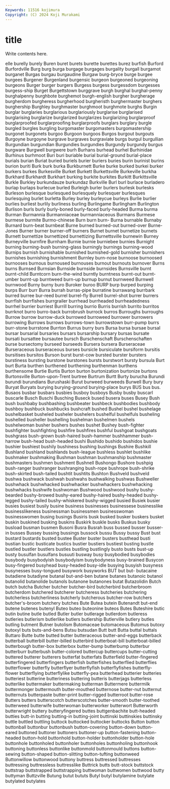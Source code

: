 ```yaml
---
Keywords: 11516 kojimura
Copyright: (C) 2024 Koji Murakami
---
```


# title

Write contents here.



elle burelly
burely Buren buret burets burette burettes burez burfish Burford Burfordville
Burg burg burga burgage burgages burgality burgall burgamot burganet Burgas
burgau burgaudine Burgaw burg-bryce burge burgee burgees Burgener Burgenland burgensic
burgeon burgeoned burgeoning burgeons Burger burger burgers Burgess burgess burgessdom
burgesses burgess-ship Burget Burgettstown burggrave burgh burghal burghal-penny burghalpenny burghbote
burghemot burgh-english burgher burgherage burgherdom burgheress burgherhood burgheristh burghermaster burghers
burghership Burghley burghmaster burghmoot burghmote burghs Burgin burglar burglaries burglarious
burglariously burglarise burglarised burglarising burglarize burglarized burglarizes burglarizing burglarproof burglarproofed
burglarproofing burglarproofs burglars burglary burgle burgled burgles burgling burgomaster burgomasters
burgomastership burgonet burgonets burgoo Burgoon burgoos Burgos burgout burgouts Burgoyne
burgoyne burgrave burgraves burgraviate burgs burgul burgullian Burgundian burgundian Burgundies
burgundies Burgundy burgundy burgus burgware Burgwell burgwere burh Burhans burhead
burhel Burhinidae Burhinus burhmoot Buri buri buriable burial burial-ground burial-place
burials burian Buriat buried buriels burier buriers buries burin burinist
burins burion buriti Burk burk burka Burkburnett Burke burke burked
burkei burker burkers burkes Burkesville Burket Burkett Burkettsville Burkeville burkha
Burkhard Burkhardt Burkhart burking burkite burkites Burkitt Burkittsville Burkle Burkley
burkundauze burkundaz Burkville Burl burl burlace burladero burlap burlaps burlecue
burled Burleigh burler burlers burlesk burlesks Burleson burlesque burlesqued burlesquely
burlesquer burlesques burlesquing burlet burletta Burley burley burleycue burleys Burlie
burlier burlies burliest burlily burliness burling Burlingame Burlingham Burlington Burlison
burls burly burly-boned burly-faced burly-headed Burma burma Burman Burmannia Burmanniaceae
burmanniaceous Burmans Burmese burmese burmite Burmo-chinese Burn burn burn- Burna
burnable Burnaby Burnard burn-beat burnbeat Burne burned burned-out burned-over Burne-Jones
Burner burner burner-off burners Burnet burnet burnetize burnets Burnett burnettize
burnettized burnettizing Burnettsville burnewin Burney Burneyville burnfire Burnham Burnie burnie
burniebee burnies Burnight burning burning-bush burning-glass burningly burnings burning-wood Burnips
burnish burnishable burnished burnished-gold burnisher burnishers burnishes burnishing burnishment Burnley
burn-nose burnoose burnoosed burnooses burnous burnoused burnouses burnout burnouts burnover
Burns burns Burnsed Burnsian Burnside burnside burnsides Burnsville burnt burnt-child
Burntcorn burn-the-wind burntly burntness burnt-out burnt-umber burnt-up burntweed burn-up burnup
burnut burnweed Burnwell burnwood Burny burny buro Buroker buroo BURP
burp burped burping burps Burr burr Burra burrah burras-pipe burratine
burrawang burrbark burred burree bur-reed burrel burrel-fly Burrell burrel-shot burrer
burrers burrfish burrfishes burrgrailer burrhead burrheaded burrheadedness burrhel burrier burriest
Burrill burring burrio Burris burrish burrito burritos burrknot burro burro-back
burrobrush burrock burros Burroughs burroughs Burrow burrow burrow-duck burrowed burroweed
burrower burrowers burrowing Burrows burrows burrows-town burrowstown burr-pump burrs burr-stone
burrstone Burrton Burrus burry burs Bursa bursa bursae bursal bursar
bursarial bursaries bursars bursarship bursary bursas bursate bursati bursattee bursautee
bursch Burschenschaft Burschenschaften burse bursectomy burseed burseeds Bursera bursera Burseraceae
Burseraceous burseraceous burses bursicle bursiculate bursiform bursitis bursitises bursitos Burson
burst burst-cow bursted burster bursters burstiness bursting burstone burstones bursts
burstwort bursty bursula Burt burt Burta burthen burthened burthening burthenman
burthens burthensome Burtie Burtis Burton burton burtonization burtonize burtons Burtonsville
Burton-upon-Trent burtree Burtrum Burtt Burty burucha Burundi burundi burundians Burushaski
Burut burweed burweeds Burwell Bury bury Buryat Buryats burying burying-ground
burying-place burys BUS bus bus. Busaos busbar busbars busbies busboy
busboys Busby busby buscarl buscarle Busch Buschi Busching Buseck bused
busera buses Busey Bush bush bushbaby bushbashing bushbeater bushbeck bushbodies
bushbody bushboy bushbuck bushbucks bushcraft bushed Bushel bushel bushelage bushelbasket
busheled busheler bushelers bushelful bushelfuls busheling bushelled busheller bushelling bushelman
bushelmen bushels bushelwoman busher bushers bushes bushet Bushey bush-fighter bushfighter
bushfighting bushfire bushfires bushful bushgoat bushgoats bushgrass bush-grown bush-haired bush-hammer
bushhammer bush-harrow bush-head bush-headed bushi Bushido bushido bushidos bushie bushier
bushiest bushily bushiness bushing bushings Bushire Bushkill Bushland bushland bushlands
bush-league bushless bushlet bushlike bushmaker bushmaking Bushman bushman bushmanship bushmaster
bushmasters bushmen bushment Bushnell Bushongo Bushore bushpig bush-ranger bushranger bushranging
bush-rope bushrope bush-shrike bush-skirted bush-tailed bushtit bushtits Bushton Bushveld bushveld
bushwa bushwack bushwah bushwahs bushwalking bushwas Bushweller bushwhack bushwhacked bushwhacker
bushwhackers bushwhacking bushwhacks bushwife bushwoman Bushwood bushwood bushy bushy-bearded bushy-browed
bushy-eared bushy-haired bushy-headed bushy-legged bushy-tailed bushy-whiskered bushy-wigged busied Busiek busier
busies busiest busily busine business businesses businessese businesslike businesslikeness businessman
businessmen businesswoman businesswomen busing busings Busiris busk busked busker buskers
busket buskin buskined busking buskins Buskirk buskle busks Buskus busky
busload busman busmen Busoni Busra Busrah buss bussed busser busser-in
busses Bussey bussing bussings bussock bussu Bussy bussy Bust bust
bustard bustards busted bustee Buster buster busters busthead busti bustian
bustic busticate bustics bustier bustiers bustiest busting bustle bustled bustler
bustlers bustles bustling bustlingly busto busts bust-up busty busulfan busulfans
busuuti busway busy busybodied busybodies busybody busybodyish busybodyism busybodyness busy-brained
Busycon busy-fingered busyhead busy-headed busy-idle busying busyish busyness busynesses busy-tongued
busywork busyworks BUT but but- butacaine butadiene butadiyne butanal but-and-ben
butane butanes butanoic butanol butanolid butanolide butanols butanone butanones butat
Butazolidin Butch butch butcha Butcher butcher butcher-bird butcherbird butcherbroom butcherdom
butchered butcherer butcheress butcheries butchering butcherless butcherliness butcherly butcherous butcher-row
butchers butcher's-broom butchery butches Bute Butea butein Butenandt but-end butene
butenes butenyl Buteo buteo buteonine buteos Butes Buteshire butic butin
butine butle butled Butler butler butlerage butlerdom butleress butleries butlerism
butlerlike butlers butlership Butlerville butlery butles butling butment Butner butolism
Butomaceae butomaceous Butomus butoxy butoxyl buts buts-and-bens Butsu butsudan Butt
butt Butta buttal buttals Buttaro Butte butte butted butter butteraceous
butter-and-eggs butterback butterball butterbill butter-billed butterbird butterboat-bill butterboat-billed butterbough butter-box
butterbox butter-bump butterbump butterbur butterburr butterbush butter-colored buttercup buttercups butter-cutting
buttered butterer butterers butterfat butterfats Butterfield butter-fingered butterfingered butterfingers butterfish
butterfishes butterflied butterflies butterflower butterfly butterflyer butterflyfish butterflyfishes butterfly-flower butterflying
butterflylike butterfly-pea butterhead butterier butteries butteriest butterine butteriness buttering butteris
butterjags butterless butterlike buttermaker buttermaking butterman Buttermere buttermilk buttermonger buttermouth
butter-mouthed butternose butter-nut butternut butternuts butterpaste butter-print butter-rigged butterroot butter-rose
Butters butters butterscotch butterscotches butter-smooth butter-toothed butterweed butterwife butterwoman butterworker
butterwort Butterworth butterwright buttery butteryfingered buttes buttgenbachite butt-headed butties butt-in
butting butting-in butting-joint buttinski buttinskies buttinsky buttle buttled buttling buttock
buttocked buttocker buttocks Button button buttonball buttonbur buttonbush button-covering button-down
button-eared buttoned buttoner buttoners buttoner-up button-fastening button-headed button-hold buttonhold button-holder
buttonholder button-hole buttonhole buttonholed buttonholer buttonholes buttonholing buttonhook buttoning buttonless
buttonlike buttonmold buttonmould buttons button-sewing button-shaped button-slitting button-tufting buttonweed Buttonwillow
buttonwood buttony buttress buttressed buttresses buttressing buttressless buttresslike Buttrick butts
butt-stock buttstock buttstrap buttstrapped buttstrapping buttwoman buttwomen buttwood butty buttyman
Buttzville Butung butut bututs Butyl butyl butylamine butylate butylated butylates
